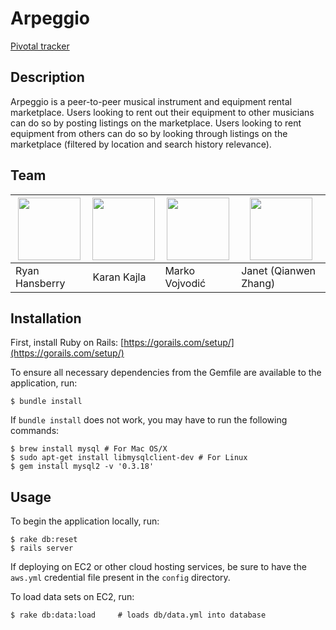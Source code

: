 # Arpeggio

[Pivotal tracker ](https://www.pivotaltracker.com/n/projects/1321100 "Pivotal tracker ")

## Description

Arpeggio is a peer-to-peer musical instrument and equipment rental marketplace. Users looking to rent out their equipment to other musicians can do so by posting listings on the marketplace. Users looking to rent equipment from others can do so by looking through listings on the marketplace (filtered by location and search history relevance).

## Team

<a href="https://github.com/rhansby"><img src="https://avatars1.githubusercontent.com/u/1788374?v=3&s=100" width="100" height="100"></a> | <a href="https://github.com/kkajla12"><img src="https://avatars1.githubusercontent.com/u/4977332?v=3&s=100" width="100" height="100"></a> | <a href="https://github.com/m-vojvodic"><img src="https://avatars1.githubusercontent.com/u/6474701?v=3&s=100" width="100" height="100"></a> | <a href="https://github.com/PeanutJ"><img src="https://avatars1.githubusercontent.com/u/9071142?v=3&s=100" width="100" height="100"></a>
--- | --- | --- | ---
Ryan Hansberry | Karan Kajla | Marko Vojvodić | Janet (Qianwen Zhang)

## Installation

First, install Ruby on Rails: [https://gorails.com/setup/](https://gorails.com/setup/)

To ensure all necessary dependencies from the Gemfile are available to the application, run:

```
$ bundle install
```

If `bundle install` does not work, you may have to run the following commands:

```
$ brew install mysql # For Mac OS/X
$ sudo apt-get install libmysqlclient-dev # For Linux
$ gem install mysql2 -v '0.3.18'
```

## Usage

To begin the application locally, run:

```
$ rake db:reset
$ rails server
```

If deploying on EC2 or other cloud hosting services, be sure to have the
`aws.yml` credential file present in the `config` directory.

To load data sets on EC2, run:

```
$ rake db:data:load     # loads db/data.yml into database
```
